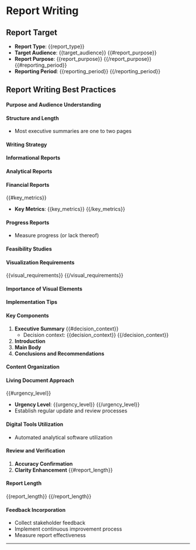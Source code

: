 # Report Writing
## Report Target
- **Report Type**: {{report_type}}
- **Target Audience**: {{target_audience}}
{{#report_purpose}}
- **Report Purpose**: {{report_purpose}}
{{/report_purpose}}
{{#reporting_period}}
- **Reporting Period**: {{reporting_period}}
{{/reporting_period}}
## Report Writing Best Practices
#### Purpose and Audience Understanding
#### Structure and Length
- Most executive summaries are one to two pages
#### Writing Strategy
#### Informational Reports
#### Analytical Reports
#### Financial Reports
{{#key_metrics}}
- **Key Metrics**: {{key_metrics}}
{{/key_metrics}}
#### Progress Reports
- Measure progress (or lack thereof)
#### Feasibility Studies
#### Visualization Requirements
{{visual_requirements}}
{{/visual_requirements}}
#### Importance of Visual Elements
#### Implementation Tips
#### Key Components
1. **Executive Summary**
   {{#decision_context}}
   - Decision context: {{decision_context}}
   {{/decision_context}}
2. **Introduction**
3. **Main Body**
4. **Conclusions and Recommendations**
#### Content Organization
#### Living Document Approach
{{#urgency_level}}
- **Urgency Level**: {{urgency_level}}
{{/urgency_level}}
- Establish regular update and review processes
#### Digital Tools Utilization
- Automated analytical software utilization
#### Review and Verification
1. **Accuracy Confirmation**
2. **Clarity Enhancement**
{{#report_length}}
#### Report Length
{{report_length}}
{{/report_length}}
#### Feedback Incorporation
- Collect stakeholder feedback
- Implement continuous improvement process
- Measure report effectiveness
---